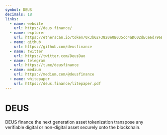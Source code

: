 ```yaml
---
symbol: DEUS
decimals: 18
links:
  - name: website
    url: https://deus.finance/
  - name: explorer
    url: https://etherscan.io/token/0x3b62F3820e0B035cc4aD602dECe6d796BC325325
  - name: github
    url: https://github.com/deusfinance
  - name: twitter
    url: https://twitter.com/DeusDao
  - name: telegram
    url: https://t.me/deusfinance
  - name: medium
    url: https://medium.com/@deusfinance
  - name: whitepaper
    url: https://deus.finance/litepaper.pdf
---
```


# DEUS

DEUS finance the next generation asset tokenization transpose any verifiable digital or non-digital asset securely onto the blockchain.
